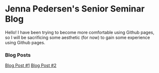 # Jenna Pedersen's Senior Seminar Blog
Hello! I have been trying to become more comfortable using Github pages, so I will be sacrificing some aesthetic (for now) to gain some experience using Github pages.

### Blog Posts
[Blog Post #1](https://pedersenjs.github.io/BlogPosts/Post1.html)
[Blog Post #2](https://pedersenjs.github.io/BlogPosts/Post2.html)
